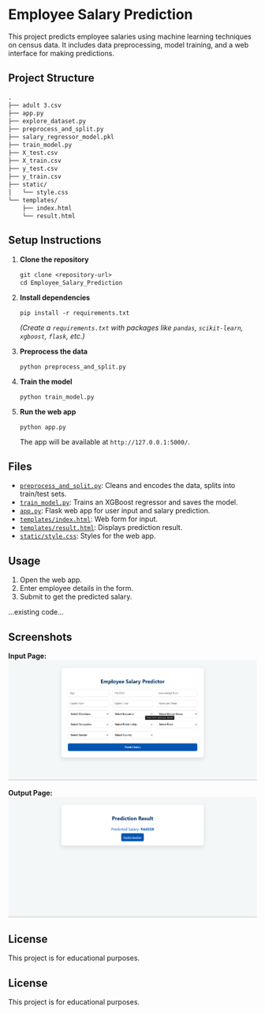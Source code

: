 # Employee Salary Prediction

This project predicts employee salaries using machine learning techniques on census data. It includes data preprocessing, model training, and a web interface for making predictions.

## Project Structure

```
.
├── adult 3.csv
├── app.py
├── explore_dataset.py
├── preprocess_and_split.py
├── salary_regressor_model.pkl
├── train_model.py
├── X_test.csv
├── X_train.csv
├── y_test.csv
├── y_train.csv
├── static/
│   └── style.css
└── templates/
    ├── index.html
    └── result.html
```

## Setup Instructions

1. **Clone the repository**  
   ```
   git clone <repository-url>
   cd Employee_Salary_Prediction
   ```

2. **Install dependencies**  
   ```
   pip install -r requirements.txt
   ```
   *(Create a `requirements.txt` with packages like `pandas`, `scikit-learn`, `xgboost`, `flask`, etc.)*

3. **Preprocess the data**  
   ```
   python preprocess_and_split.py
   ```

4. **Train the model**  
   ```
   python train_model.py
   ```

5. **Run the web app**  
   ```
   python app.py
   ```
   The app will be available at `http://127.0.0.1:5000/`.

## Files

- [`preprocess_and_split.py`](preprocess_and_split.py): Cleans and encodes the data, splits into train/test sets.
- [`train_model.py`](train_model.py): Trains an XGBoost regressor and saves the model.
- [`app.py`](app.py): Flask web app for user input and salary prediction.
- [`templates/index.html`](templates/index.html): Web form for input.
- [`templates/result.html`](templates/result.html): Displays prediction result.
- [`static/style.css`](static/style.css): Styles for the web app.

## Usage

1. Open the web app.
2. Enter employee details in the form.
3. Submit to get the predicted salary.

...existing code...

## Screenshots

**Input Page:**  
![Input Page](screenshots/input_page.png)

**Output Page:**  
![Output Page](screenshots/output_page.png)

## License

This project is for educational purposes.

## License

This project is for educational purposes.
